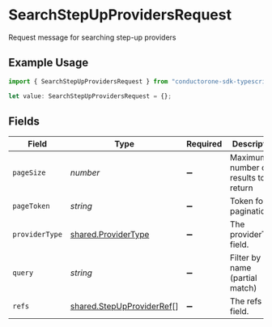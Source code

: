 # SearchStepUpProvidersRequest

Request message for searching step-up providers

## Example Usage

```typescript
import { SearchStepUpProvidersRequest } from "conductorone-sdk-typescript/sdk/models/shared";

let value: SearchStepUpProvidersRequest = {};
```

## Fields

| Field                                                                         | Type                                                                          | Required                                                                      | Description                                                                   |
| ----------------------------------------------------------------------------- | ----------------------------------------------------------------------------- | ----------------------------------------------------------------------------- | ----------------------------------------------------------------------------- |
| `pageSize`                                                                    | *number*                                                                      | :heavy_minus_sign:                                                            | Maximum number of results to return                                           |
| `pageToken`                                                                   | *string*                                                                      | :heavy_minus_sign:                                                            | Token for pagination                                                          |
| `providerType`                                                                | [shared.ProviderType](../../../sdk/models/shared/providertype.md)             | :heavy_minus_sign:                                                            | The providerType field.                                                       |
| `query`                                                                       | *string*                                                                      | :heavy_minus_sign:                                                            | Filter by name (partial match)                                                |
| `refs`                                                                        | [shared.StepUpProviderRef](../../../sdk/models/shared/stepupproviderref.md)[] | :heavy_minus_sign:                                                            | The refs field.                                                               |